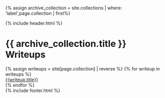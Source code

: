 {% assign archive_collection = site.collections | where: 'label',page.collection | first%}

<html lang="en">
<head>
    <meta charset="UTF-8">
    <meta http-equiv="X-UA-Compatible" content="IE=edge">
    <meta name="viewport" content="width=device-width, initial-scale=1.0">
    <title>{{archive_collection.title}} | Bit Criminals</title>
    <link rel="icon" type="image/png" sizes="64x64" href="images/myfavicon.png">
    <link rel="stylesheet" href="https://unpkg.com/flickity@2/dist/flickity.min.css">
    <link rel="preconnect" href="https://fonts.gstatic.com">
    <link href="https://fonts.googleapis.com/css2?family=Ubuntu+Mono:ital,wght@0,400;0,700;1,400;1,700&family=Fira+Code&display=swap" rel="stylesheet">
    <link rel="stylesheet" href="/css/global.css">
    <link rel="stylesheet" href="/css/collection.css">
</head>
<body>
    {% include header.html %}
    <main>
        <h1>{{ archive_collection.title }} Writeups</h1>
        <div class="grid">
            {% assign writeups = site[page.collection] | reverse %}
            {% for writeup in writeups %}
                <a href="{{ writeup.url }}" class="grid-cell">
                    <div class="grid-image">
                        <img src="/images/category-thumbnails/{{ writeup.type | downcase }}.png" alt="">
                    </div>
                    <div class="grid-content">{{writeup.title}}</div>
                </a>
            {% endfor %}
        </div>
    </main>
    {% include footer.html %}
    <script src="https://kit.fontawesome.com/4e16efa13b.js" crossorigin="anonymous"></script>
    <script src="/js/global.js"></script>
</body>
</html>